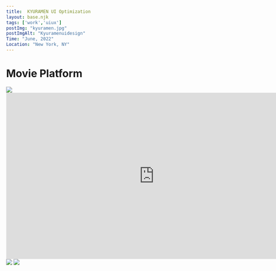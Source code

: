 ```yaml
---
title:  KYURAMEN UI Optimization
layout: base.njk
tags: ['work','uiux']
postImg: "kyuramen.jpg"
postImgAlt: "Kyuramenuidesign"
Time: "June, 2022"
Location: "New York, NY"
---
```

<main>
 <div class="container">
      <h1 class="p40">Movie Platform</h1>
      <img src="https://mir-s3-cdn-cf.behance.net/project_modules/2800_opt_1/5ae142146898409.62b8f63e4cef5.jpg">
      <iframe style="border: 1px solid rgba(0, 0, 0, 0.1);" width="800" height="450" src="https://www.figma.com/embed?embed_host=share&url=https%3A%2F%2Fwww.figma.com%2Fproto%2FXgaGuaIDs0r2EbOspAyX3k%2F%25E4%25B9%259D%25E6%25B1%25A4%25E5%25B1%258B-APP%25E9%25A1%25B5%25E9%259D%25A2%25E8%25AE%25BE%25E8%25AE%25A1%3Fnode-id%3D21%253A670%26scaling%3Dscale-down%26page-id%3D20%253A547%26starting-point-node-id%3D21%253A670" allowfullscreen></iframe>
      <img src="https://mir-s3-cdn-cf.behance.net/project_modules/fs/378070146898409.62b8f63e4bef5.jpg">
      <img src="https://mir-s3-cdn-cf.behance.net/project_modules/fs/b4d2d6146898409.62b8f63e4c5cd.jpg">
       
  </div>
</main>
